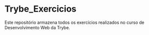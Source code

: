 # Trybe_Exercicios
Este repositório armazena todos os exercícios realizados no curso de Desenvolvimento Web da Trybe.
